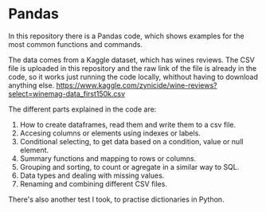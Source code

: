 # Pandas
In this repository there is a Pandas code, which shows examples for the most common functions and commands.

The data comes from a Kaggle dataset, which has wines reviews. The CSV file is uploaded in this repository and the raw link of the file is already in the code, so it works just running the code locally, whithout having to download anything else.
https://www.kaggle.com/zynicide/wine-reviews?select=winemag-data_first150k.csv

The different parts explained in the code are:
  1. How to create dataframes, read them and write them to a csv file.
  2. Accesing columns or elements using indexes or labels.
  3. Conditional selecting, to get data based on a condition, value or null element.
  4. Summary functions and mapping to rows or columns.
  5. Grouping and sorting, to count or agregate in a similar way to SQL.
  6. Data types and dealing with missing values.
  7. Renaming and combining different CSV files.

There's also another test I took, to practise dictionaries in Python.
